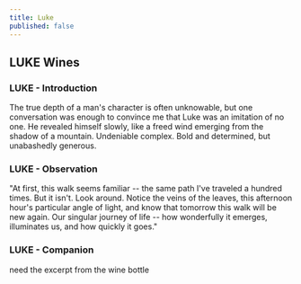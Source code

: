 ```yaml
---
title: Luke
published: false
---
```


## LUKE Wines

### LUKE - Introduction

The true depth of a man's character is often unknowable, but one conversation was enough to convince me that Luke was an imitation of no one. He revealed himself slowly, like a freed wind emerging from the shadow of a mountain. Undeniable complex. Bold and determined, but unabashedly generous.

<photo will go here>

### LUKE - Observation

"At first, this walk seems familiar -- the same path I've traveled a hundred times. But it isn't.  Look around.  Notice the veins of the leaves, this afternoon hour's particular angle of light, and know that tomorrow this walk will be new again. Our singular journey of life -- how wonderfully it emerges, illuminates us, and how quickly it goes."



### LUKE - Companion

need the excerpt from the wine bottle



